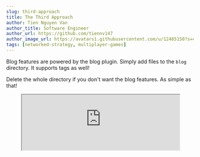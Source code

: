 ```yaml
---
slug: third-approach
title: The Third Approach
author: Tien Nguyen Van
author_title: Software Engineer
author_url: https://github.com/tiennv147
author_image_url: https://avatars1.githubusercontent.com/u/12485150?s=460
tags: [networked-strategy, multiplayer-games]
---
```


Blog features are powered by the blog plugin. Simply add files to the `blog` directory. It supports tags as well!

Delete the whole directory if you don't want the blog features. As simple as that!


<figure className="video-container">
  <iframe width="100%" src="https://www.youtube-nocookie.com/embed/wJ5IKK2MrYM?modestbranding=1" allowFullScreen="0" allow="accelerometer; autoplay; encrypted-media; gyroscope; picture-in-picture" allowFullScreen></iframe>
</figure>